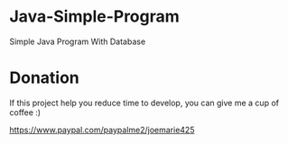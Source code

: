# Java-Simple-Program
Simple Java Program With Database 

# Donation
If this project help you reduce time to develop, you can give me a cup of coffee :)

https://www.paypal.com/paypalme2/joemarie425
